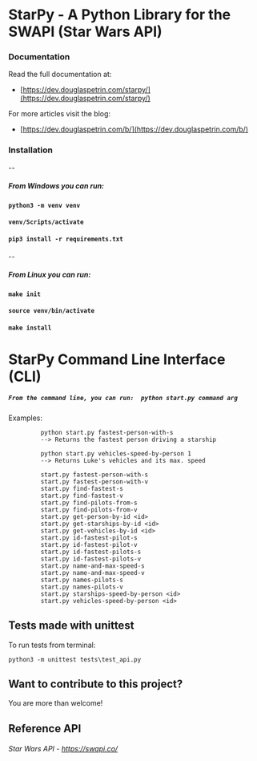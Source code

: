 # StarPy - A Python Library for the SWAPI (Star Wars API)

### Documentation

Read the full documentation at:

- [https://dev.douglaspetrin.com/starpy/](https://dev.douglaspetrin.com/starpy/) 

For more articles visit the blog:

- [https://dev.douglaspetrin.com/b/](https://dev.douglaspetrin.com/b/)

### Installation
--
##### From Windows you can run:

#### `python3 -m venv venv`
#### `venv/Scripts/activate`
#### `pip3 install -r requirements.txt`

--
##### From Linux you can run:

#### `make init`
#### `source venv/bin/activate`
#### `make install`  


# StarPy Command Line Interface (CLI)  

##### `From the command line, you can run:  python start.py command arg `
             
Examples: 
     
             python start.py fastest-person-with-s
             --> Returns the fastest person driving a starship
             
             python start.py vehicles-speed-by-person 1 
             --> Returns Luke's vehicles and its max. speed
            
             start.py fastest-person-with-s
             start.py fastest-person-with-v
             start.py find-fastest-s
             start.py find-fastest-v
             start.py find-pilots-from-s
             start.py find-pilots-from-v
             start.py get-person-by-id <id>
             start.py get-starships-by-id <id>
             start.py get-vehicles-by-id <id>
             start.py id-fastest-pilot-s
             start.py id-fastest-pilot-v
             start.py id-fastest-pilots-s
             start.py id-fastest-pilots-v
             start.py name-and-max-speed-s
             start.py name-and-max-speed-v
             start.py names-pilots-s
             start.py names-pilots-v
             start.py starships-speed-by-person <id>
             start.py vehicles-speed-by-person <id>

             
## Tests made with unittest

To run tests from terminal: 

`python3 -m unittest tests\test_api.py`

## Want to contribute to this project?
You are more than welcome! 

## Reference API
###### Star Wars API - https://swapi.co/

